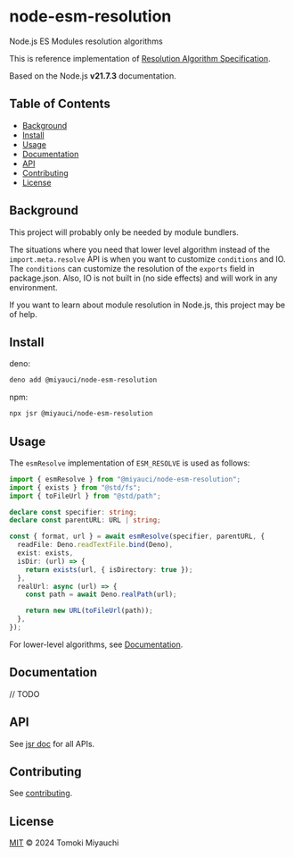 # node-esm-resolution

Node.js ES Modules resolution algorithms

This is reference implementation of
[Resolution Algorithm Specification](https://nodejs.org/api/esm.html#resolution-and-loading-algorithm).

Based on the Node.js **v21.7.3** documentation.

## Table of Contents <!-- omit in toc -->

- [Background](#background)
- [Install](#install)
- [Usage](#usage)
- [Documentation](#documentation)
- [API](#api)
- [Contributing](#contributing)
- [License](#license)

## Background

This project will probably only be needed by module bundlers.

The situations where you need that lower level algorithm instead of the
`import.meta.resolve` API is when you want to customize `conditions` and IO. The
`conditions` can customize the resolution of the `exports` field in
package.json. Also, IO is not built in (no side effects) and will work in any
environment.

If you want to learn about module resolution in Node.js, this project may be of
help.

## Install

deno:

```bash
deno add @miyauci/node-esm-resolution
```

npm:

```bash
npx jsr @miyauci/node-esm-resolution
```

## Usage

The `esmResolve` implementation of `ESM_RESOLVE` is used as follows:

```ts
import { esmResolve } from "@miyauci/node-esm-resolution";
import { exists } from "@std/fs";
import { toFileUrl } from "@std/path";

declare const specifier: string;
declare const parentURL: URL | string;

const { format, url } = await esmResolve(specifier, parentURL, {
  readFile: Deno.readTextFile.bind(Deno),
  exist: exists,
  isDir: (url) => {
    return exists(url, { isDirectory: true });
  },
  realUrl: async (url) => {
    const path = await Deno.realPath(url);

    return new URL(toFileUrl(path));
  },
});
```

For lower-level algorithms, see [Documentation](#documentation).

## Documentation

// TODO

## API

See [jsr doc](https://jsr.io/@miyauci/node-esm-resolution) for all APIs.

## Contributing

See [contributing](CONTRIBUTING.md).

## License

[MIT](LICENSE) © 2024 Tomoki Miyauchi
